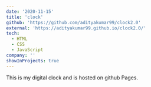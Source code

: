 ```yaml
---
date: '2020-11-15'
title: 'clock'
github: 'https://github.com/adityakumar99/clock2.0'
external: 'https://adityakumar99.github.io/clock2.0/'
tech:
  - HTML
  - CSS
  - JavaScript
company: ''
showInProjects: true
---
```



This is my digital clock and is hosted on github Pages.